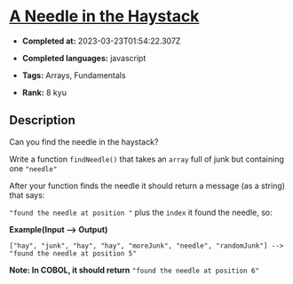 # [A Needle in the Haystack](https://www.codewars.com/kata/56676e8fabd2d1ff3000000c)

- **Completed at:** 2023-03-23T01:54:22.307Z

- **Completed languages:** javascript

- **Tags:** Arrays, Fundamentals

- **Rank:** 8 kyu

## Description

Can you find the needle in the haystack?

Write a function `findNeedle()` that takes an `array` full of junk but containing one `"needle"`

After your function finds the needle it should return a message (as a string) that says:

`"found the needle at position "` plus the `index` it found the needle, so: 

**Example(Input --> Output)**
```
["hay", "junk", "hay", "hay", "moreJunk", "needle", "randomJunk"] --> "found the needle at position 5" 
```

**Note: In COBOL, it should return** `"found the needle at position 6"`